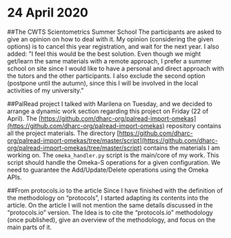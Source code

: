 # 24 April 2020
##The CWTS Scientometrics Summer School
The participants are asked to give an opinion on how to deal with it. My opinion (considering the given options) is to cancel this year registration, and wait for the next year. I also added:
"I feel this would be the best solution. Even though we might get/learn the same materials with a remote approach, I prefer a summer school on site since I would like to have a personal and direct approach with the tutors and the other participants. I also exclude the second option (postpone until the autumn), since this I will be involved in the local activities of my university.”

##PalRead project
I talked with Marilena on Tuesday, and we decided to arrange a dynamic work section regarding this project on Friday (22 of April). The [https://github.com/dharc-org/palread-import-omekas](https://github.com/dharc-org/palread-import-omekas) repository contains all the project materials. The directory [https://github.com/dharc-org/palread-import-omekas/tree/master/script](https://github.com/dharc-org/palread-import-omekas/tree/master/script) contains the materials I am working on. The `omeka_handler.py` script is the main/core of my work. This script should handle the Omeka-S operations for a given configuration. We need to guarantee the Add/Update/Delete operations using the Omeka APIs.   

##From protocols.io to the article
Since I have finished with the definition of the methodology on “protocols”, I started adapting its contents into the article. On the article I will not mention the same details discussed in the “protocols.io” version. The Idea is to cite the “protocols.io” methodology (once published), give an overview of the methodology, and focus on the main parts of it. 
